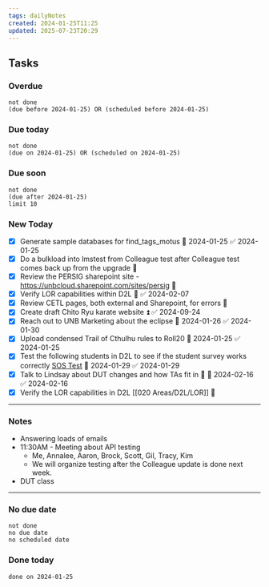```yaml
---
tags: dailyNotes
created: 2024-01-25T11:25
updated: 2025-07-23T20:29
---
```

## Tasks
### Overdue
```tasks
not done
(due before 2024-01-25) OR (scheduled before 2024-01-25)
```

### Due today
```tasks
not done
(due on 2024-01-25) OR (scheduled on 2024-01-25)
```

### Due soon
```tasks
not done
(due after 2024-01-25)
limit 10
```

### New Today
- [x] Generate sample databases for find_tags_motus 📅 2024-01-25 ✅ 2024-01-25
- [x] Do a bulkload into lmstest from Colleague test after Colleague test comes back up from the upgrade 🔼
- [x] Review the PERSIG sharepoint site - https://unbcloud.sharepoint.com/sites/persig 🔼
- [x] Verify LOR capabilities within D2L 🔼 ✅ 2024-02-07
- [x] Review CETL pages, both external and Sharepoint, for errors 🔼
- [x] Create draft Chito Ryu karate website ⏫ ✅ 2024-09-24
- [x] Reach out to UNB Marketing about the eclipse 📅 2024-01-26 ✅ 2024-01-30
- [x] Upload condensed Trail of Cthulhu rules to Roll20 📅 2024-01-25 ✅ 2024-01-25
- [x] Test the following students in D2L to see if the student survey works correctly [SOS Test](../SOS%20Test.md) 📅 2024-01-29 ✅ 2024-01-29
- [x] Talk to Lindsay about DUT changes and how TAs fit in 🔼 📅 2024-02-16 ✅ 2024-02-16
- [x] Verify the LOR capabilities in D2L [[020 Areas/D2L/LOR]] 🔼
----
### Notes
- Answering loads of emails
- 11:30AM - Meeting about API testing
	- Me, Annalee, Aaron, Brock, Scott, Gil, Tracy, Kim
	- We will organize testing after the Colleague update is done next week.
- DUT class
----
### No due date
```tasks
not done
no due date
no scheduled date
```

### Done today
```tasks
done on 2024-01-25
```
